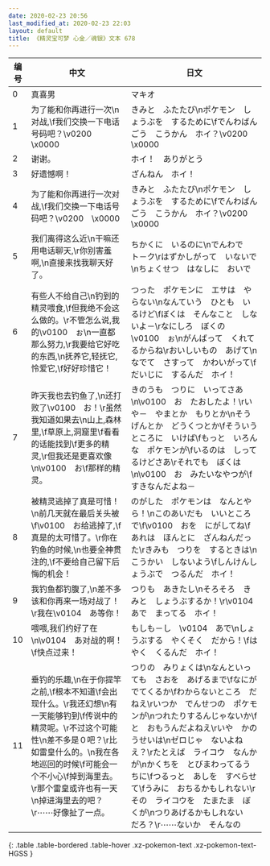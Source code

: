 ```yaml
---
date: 2020-02-23 20:56
last_modified_at: 2020-02-23 22:03
layout: default
title: 《精灵宝可梦 心金／魂银》文本 678
---
```

| 编号 | 中文 | 日文 |
| ---- | ---- | ---- |
| 0 | 真喜男 | マキオ |
| 1 | 为了能和你再进行一次\n对战,\f我们交换一下电话号码吧？\v0200　\x0000 | きみと　ふたたび\nポケモン　しょうぶを　するために\fでんわばんごう　こうかん　ホイ？\v0200　\x0000 |
| 2 | 谢谢。 | ホイ！　ありがとう |
| 3 | 好遗憾啊！ | ざんねん　ホイ！ |
| 4 | 为了能和你再进行一次对战,\f我们交换一下电话号码吧？\v0200　\x0000 | きみと　ふたたび\nポケモン　しょうぶを　するために\fでんわばんごう　こうかん　ホイ？\v0200　\x0000 |
| 5 | 我们离得这么近\n干嘛还用电话聊天,\r你别害羞啊,\n直接来找我聊天好了。 | ちかくに　いるのに\nでんわで　ト－ク\rはずかしがって　いないで\nちょくせつ　はなしに　おいで　　 |
| 6 | 有些人不给自己\n钓到的精灵喂食,\f但我绝不会这么做的。\r不管怎么说,我的\v0100　ぉ\n一直都那么努力,\r我要给它好吃的东西,\n抚养它,轻抚它,怜爱它,\f好好珍惜它！ | つった　ポケモンに　エサは　やらない\nなんていう　ひとも　いるけど\fぼくは　そんなこと　しないよ－\rなにしろ　ぼくの　\v0100　ぉ\nがんばって　くれてるからね\rおいしいもの　あげて\nなでて　さすって　かわいがって\fだいじに　するんだ　ホイ！ |
| 7 | 昨天我也去钓鱼了,\n还打败了\v0100　お！\r虽然我知道如果去\n山上,森林里,\f草原上,洞窟里\f看看的话能找到\f更多的精灵,\r但我还是更喜欢像\n\v0100　お\f那样的精灵。 | きのうも　つりに　いってさあ\n\v0100　お　たおしたよ！\rいや－　やまとか　もりとか\nそうげんとか　どうくつとか\fそういうところに　いけば\fもっと　いろんな　ポケモンが\fいるのは　しってるけどさあ\rそれでも　ぼくは\n\v0100　お　みたいなやつが\fすきなんだよね－ |
| 8 | 被精灵逃掉了真是可惜！\n前几天就在最后关头被\f\v0100　お给逃掉了,\f真是的太可惜了。\r你在钓鱼的时候,\n也要全神贯注的,\f不要给自己留下后悔的机会！ | のがした　ポケモンは　なんとやら！\nこのあいだも　いいところで\f\v0100　おを　にがしてね\fあれは　ほんとに　ざんねんだった\rきみも　つりを　するときは\nこうかい　しないよう\fしんけんしょうぶで　つるんだ　ホイ！ |
| 9 | 我钓鱼都钓腹了,\n差不多该和你再来一场对战了！\r我在\v0104　あ等你！ | つりも　あきたし\nそろそろ　きみと　しょうぶするか！\r\v0104　あで　まってる　ホイ！ |
| 10 | 喂喂,我们约好了在\n\v0104　あ对战的啊！\f快点过来！ | もしも－し　\v0104　あで\nしょうぶする　やくそく　だから！\fはやく　くるんだ　ホイ！ |
| 11 | 垂钓的乐趣,\n在于你提竿之前,\f根本不知道\f会出现什么。\r我还幻想\n有一天能够钓到\f传说中的精灵呢。\r不过这个可能性\n差不多是０吧？\r比如雷皇什么的。\n我在各地巡回的时候\f可能会一个不小心\f掉到海里去。\r那个雷皇或许也有一天\n掉进海里去的吧？\r⋯⋯好像扯了一点。 | つりの　みりょくは\nなんといっても　さおを　あげるまで\fなにが　でてくるか\fわからないところ　だねえ\rいつか　でんせつの　ポケモンが\nつれたりするんじゃないか\fと　おもうんだよねえ\rいや　かのうせいは\nゼロじゃ　ないよねえ？\rたとえば　ライコウ　なんかが\nかくちを　とびまわってるうちに\fつるっと　あしを　すべらせて\fうみに　おちるかもしれない\rその　ライコウを　たまたま　ぼくが\nつりあげるかもしれない　だろ？\r⋯⋯ないか　そんなの |
{: .table .table-bordered .table-hover .xz-pokemon-text .xz-pokemon-text-HGSS }